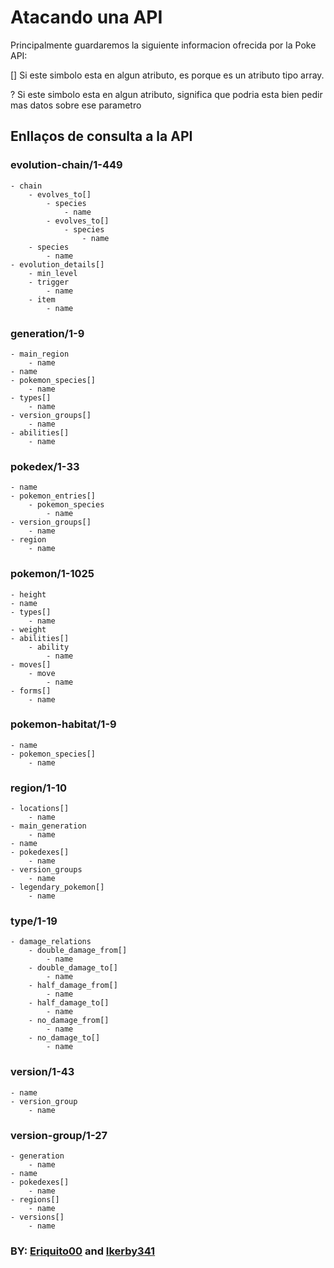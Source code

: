 # Atacando una API

Principalmente guardaremos la siguiente informacion ofrecida por la Poke API:

[] Si este simbolo esta en algun atributo, es porque es un atributo tipo array.

? Si este simbolo esta en algun atributo, significa que podria esta bien pedir mas datos sobre ese parametro

## Enllaços de consulta a la API

### evolution-chain/1-449
    - chain
        - evolves_to[]
            - species
                - name
            - evolves_to[]
                - species
                    - name
        - species
            - name
    - evolution_details[]
        - min_level
        - trigger
            - name
        - item
            - name

### generation/1-9
    - main_region
        - name
    - name
    - pokemon_species[] 
        - name
    - types[] 
        - name
    - version_groups[]
        - name
    - abilities[]
        - name

### pokedex/1-33
    - name
    - pokemon_entries[]
        - pokemon_species
            - name
    - version_groups[]
        - name
    - region
        - name

### pokemon/1-1025
    - height
    - name
    - types[] 
        - name
    - weight
    - abilities[]
        - ability
            - name
    - moves[]
        - move
            - name
    - forms[]
        - name

### pokemon-habitat/1-9
    - name
    - pokemon_species[] 
        - name

### region/1-10
    - locations[]
        - name
    - main_generation
        - name
    - name
    - pokedexes[]
        - name
    - version_groups
        - name
    - legendary_pokemon[]
        - name

### type/1-19
    - damage_relations
        - double_damage_from[]
            - name
        - double_damage_to[]
            - name
        - half_damage_from[]
            - name
        - half_damage_to[]
            - name
        - no_damage_from[]
            - name
        - no_damage_to[]
            - name

### version/1-43
    - name
    - version_group
        - name

### version-group/1-27
    - generation
        - name
    - name
    - pokedexes[]
        - name
    - regions[]
        - name
    - versions[]
        - name

### BY: **[Eriquito00](https://github.com/Eriquito00)** and **[Ikerby341](https://github.com/Ikerby341)**
